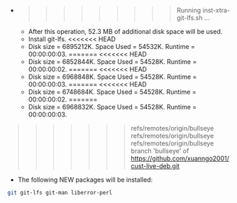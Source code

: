* >>>>>>>>> Running inst-xtra-git-lfs.sh ...
  * After this operation, 52.3 MB of additional disk space will be used.
  * Install git-lfs.
<<<<<<< HEAD
  * Disk size = 6895212K. Space Used = 54532K. Runtime = 00:00:00:03.
=======
<<<<<<< HEAD
  * Disk size = 6852844K. Space Used = 54528K. Runtime = 00:00:00:02.
=======
<<<<<<< HEAD
  * Disk size = 6968848K. Space Used = 54528K. Runtime = 00:00:00:03.
=======
<<<<<<< HEAD
  * Disk size = 6748684K. Space Used = 54528K. Runtime = 00:00:00:02.
=======
  * Disk size = 6968832K. Space Used = 54528K. Runtime = 00:00:00:03.
>>>>>>> refs/remotes/origin/bullseye
>>>>>>> refs/remotes/origin/bullseye
>>>>>>> refs/remotes/origin/bullseye
>>>>>>> branch 'bullseye' of https://github.com/xuanngo2001/cust-live-deb.git
  * The following NEW packages will be installed:
  ```bash
git git-lfs git-man liberror-perl
  ```

